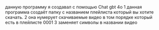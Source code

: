данную программу я создавал с помощью Chat gbt 4o
1 данная программа создаёт папку с названием плейлиста который вы хотите скачать.
2 она нумерует скачиваемые видео в том порядке который есть в плейлисте 0001
3 заменяет символы в названии видео
